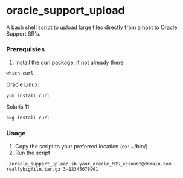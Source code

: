 # oracle_support_upload
A bash shell script to upload large files directly from a host to Oracle Support SR's.

### Prerequistes
1.  Install the curl package, if not already there
```
which curl
```

Oracle Linux:
```
yum install curl
```

Solaris 11:
```
pkg install curl
```

### Usage
1.  Copy the script to your preferred location (ex: ~/bin/)
2.  Run the script
```
./oracle_support_upload.sh your_oracle_MOS_account@domain.com reallybigfile.tar.gz 3-12345678901
```

